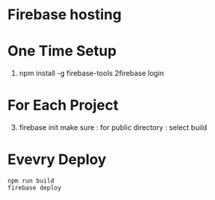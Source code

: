 # Firebase hosting

# One Time Setup

1.  npm install -g firebase-tools
    2firebase login

# For Each Project

3.  firebase init
    make sure : for public directory : select build

# Evevry Deploy

    npm run build
    firebase deploy
